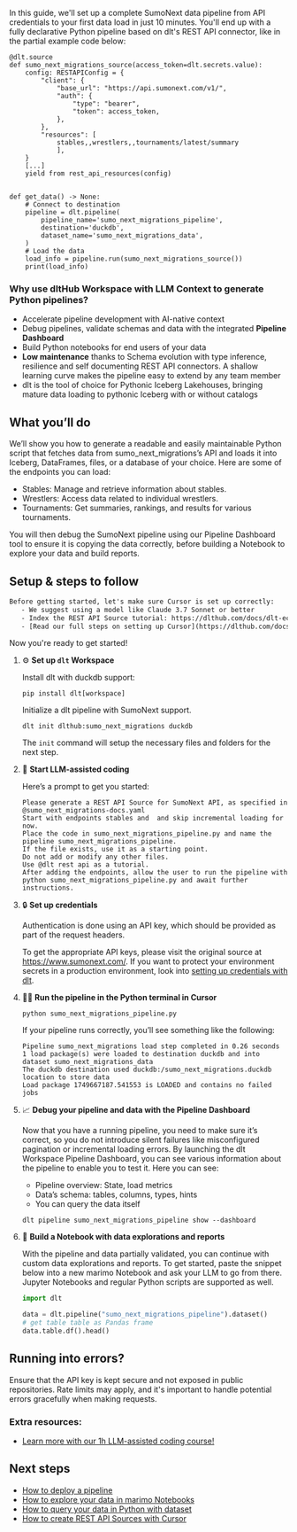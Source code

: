 In this guide, we'll set up a complete SumoNext data pipeline from API credentials to your first data load in just 10 minutes. You'll end up with a fully declarative Python pipeline based on dlt's REST API connector, like in the partial example code below:

```python-outcome
@dlt.source
def sumo_next_migrations_source(access_token=dlt.secrets.value):
    config: RESTAPIConfig = {
        "client": {
            "base_url": "https://api.sumonext.com/v1/",
            "auth": {
                "type": "bearer",
                "token": access_token,
            },
        },
        "resources": [
            stables,,wrestlers,,tournaments/latest/summary
            ],
    }
    [...]
    yield from rest_api_resources(config)


def get_data() -> None:
    # Connect to destination
    pipeline = dlt.pipeline(
        pipeline_name='sumo_next_migrations_pipeline',
        destination='duckdb',
        dataset_name='sumo_next_migrations_data', 
    )
    # Load the data
    load_info = pipeline.run(sumo_next_migrations_source())
    print(load_info) 
```

### Why use dltHub Workspace with LLM Context to generate Python pipelines?

- Accelerate pipeline development with AI-native context
- Debug pipelines, validate schemas and data with the integrated **Pipeline Dashboard**
- Build Python notebooks for end users of your data
- **Low maintenance** thanks to Schema evolution with type inference, resilience and self documenting REST API connectors. A shallow learning curve makes the pipeline easy to extend by any team member
- dlt is the tool of choice for Pythonic Iceberg Lakehouses, bringing mature data loading to pythonic Iceberg with or without catalogs

## What you’ll do

We’ll show you how to generate a readable and easily maintainable Python script that fetches data from sumo_next_migrations’s API and loads it into Iceberg, DataFrames, files, or a database of your choice. Here are some of the endpoints you can load:

- Stables: Manage and retrieve information about stables.
- Wrestlers: Access data related to individual wrestlers.
- Tournaments: Get summaries, rankings, and results for various tournaments.

You will then debug the SumoNext pipeline using our Pipeline Dashboard tool to ensure it is copying the data correctly, before building a Notebook to explore your data and build reports.

## Setup & steps to follow

```default
Before getting started, let's make sure Cursor is set up correctly:
   - We suggest using a model like Claude 3.7 Sonnet or better
   - Index the REST API Source tutorial: https://dlthub.com/docs/dlt-ecosystem/verified-sources/rest_api/ and add it to context as **@dlt rest api**
   - [Read our full steps on setting up Cursor](https://dlthub.com/docs/dlt-ecosystem/llm-tooling/cursor-restapi#23-configuring-cursor-with-documentation)
```

Now you're ready to get started!

1. ⚙️ **Set up `dlt` Workspace**
    
    Install dlt with duckdb support:
    ```shell
    pip install dlt[workspace]
    ```

    Initialize a dlt pipeline with SumoNext support.
    ```shell
    dlt init dlthub:sumo_next_migrations duckdb
    ```

    The `init` command will setup the necessary files and folders for the next step.
    
2. 🤠 **Start LLM-assisted coding**
    
    Here’s a prompt to get you started:
    
    ```prompt
    Please generate a REST API Source for SumoNext API, as specified in @sumo_next_migrations-docs.yaml 
    Start with endpoints stables and  and skip incremental loading for now. 
    Place the code in sumo_next_migrations_pipeline.py and name the pipeline sumo_next_migrations_pipeline. 
    If the file exists, use it as a starting point. 
    Do not add or modify any other files. 
    Use @dlt rest api as a tutorial. 
    After adding the endpoints, allow the user to run the pipeline with python sumo_next_migrations_pipeline.py and await further instructions.
    ```

    
3. 🔒 **Set up credentials** 
    
    Authentication is done using an API key, which should be provided as part of the request headers.
    
    To get the appropriate API keys, please visit the original source at https://www.sumonext.com/.
    If you want to protect your environment secrets in a production environment, look into [setting up credentials with dlt](https://dlthub.com/docs/walkthroughs/add_credentials).
    
4. 🏃‍♀️ **Run the pipeline in the Python terminal in Cursor**
    
    ```shell
    python sumo_next_migrations_pipeline.py
    ```
    
    If your pipeline runs correctly, you’ll see something like the following:
    
    ```shell
    Pipeline sumo_next_migrations load step completed in 0.26 seconds
    1 load package(s) were loaded to destination duckdb and into dataset sumo_next_migrations_data
    The duckdb destination used duckdb:/sumo_next_migrations.duckdb location to store data
    Load package 1749667187.541553 is LOADED and contains no failed jobs
    ```
    
5. 📈 **Debug your pipeline and data with the Pipeline Dashboard**

    Now that you have a running pipeline, you need to make sure it’s correct, so you do not introduce silent failures like misconfigured pagination or incremental loading errors. By launching the dlt Workspace Pipeline Dashboard, you can see various information about the pipeline to enable you to test it. Here you can see:
    - Pipeline overview: State, load metrics
    - Data’s schema: tables, columns, types, hints
    - You can query the data itself
    
    ```shell
    dlt pipeline sumo_next_migrations_pipeline show --dashboard
    ```
    
6. 🐍 **Build a Notebook with data explorations and reports**

    With the pipeline and data partially validated, you can continue with custom data explorations and reports. To get started, paste the snippet below into a new marimo Notebook and ask your LLM to go from there. Jupyter Notebooks and regular Python scripts are supported as well.

    
    ```python
    import dlt

   data = dlt.pipeline("sumo_next_migrations_pipeline").dataset()
   # get table table as Pandas frame
   data.table.df().head()
    ```

## Running into errors?

Ensure that the API key is kept secure and not exposed in public repositories. Rate limits may apply, and it's important to handle potential errors gracefully when making requests.

### Extra resources:

- [Learn more with our 1h LLM-assisted coding course!](https://www.youtube.com/watch?v=GGid70rnJuM)

## Next steps

- [How to deploy a pipeline](https://dlthub.com/docs/walkthroughs/deploy-a-pipeline)
- [How to explore your data in marimo Notebooks](https://dlthub.com/docs/general-usage/dataset-access/marimo)
- [How to query your data in Python with dataset](https://dlthub.com/docs/general-usage/dataset-access/dataset)
- [How to create REST API Sources with Cursor](https://dlthub.com/docs/dlt-ecosystem/llm-tooling/cursor-restapi)